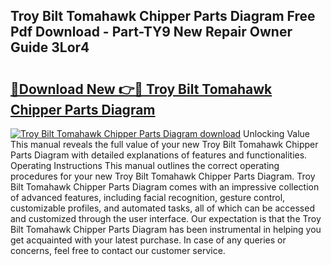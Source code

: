 ## Troy Bilt Tomahawk Chipper Parts Diagram Free Pdf Download - Part-TY9 New Repair Owner Guide 3Lor4

# <h2><a href="http://dfllhk.blite.top/?on=Troy+Bilt+Tomahawk+Chipper+Parts+Diagram">🔗Download New 👉🔴 Troy Bilt Tomahawk Chipper Parts Diagram</a></h2>

[![Troy Bilt Tomahawk Chipper Parts Diagram download](https://i.imgur.com/lujVjoI.png)](http://dfllhk.blite.top/?on=Troy+Bilt+Tomahawk+Chipper+Parts+Diagram)
Unlocking Value This manual reveals the full value of your new Troy Bilt Tomahawk Chipper Parts Diagram with detailed explanations of features and functionalities. Operating Instructions This manual outlines the correct operating procedures for your new Troy Bilt Tomahawk Chipper Parts Diagram. Troy Bilt Tomahawk Chipper Parts Diagram comes with an impressive collection of advanced features, including facial recognition, gesture control, customizable profiles, and automated tasks, all of which can be accessed and customized through the user interface. Our expectation is that the Troy Bilt Tomahawk Chipper Parts Diagram has been instrumental in helping you get acquainted with your latest purchase. In case of any queries or concerns, feel free to contact our customer service.
